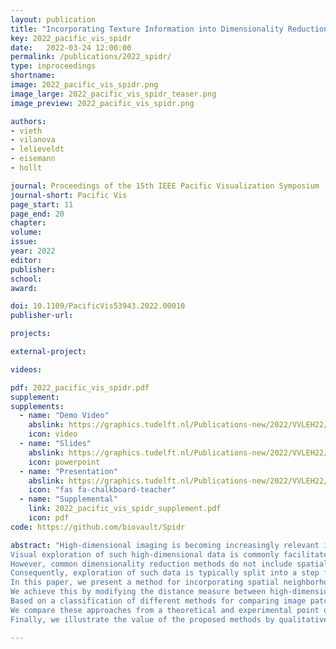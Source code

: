 ```yaml
---
layout: publication
title: "Incorporating Texture Information into Dimensionality Reduction for High-Dimensional Images"
key: 2022_pacific_vis_spidr
date:   2022-03-24 12:00:00
permalink: /publications/2022_spidr/
type: inproceedings
shortname: 
image: 2022_pacific_vis_spidr.png
image_large: 2022_pacific_vis_spidr_teaser.png
image_preview: 2022_pacific_vis_spidr.png

authors:
- vieth
- vilanova
- lelieveldt
- eisemann
- hollt

journal: Proceedings of the 15th IEEE Pacific Visualization Symposium
journal-short: Pacific Vis
page_start: 11
page_end: 20
chapter:
volume: 
issue: 
year: 2022
editor:
publisher:
school:
award:

doi: 10.1109/PacificVis53943.2022.00010
publisher-url:

projects:

external-project:

videos:

pdf: 2022_pacific_vis_spidr.pdf
supplement:
supplements:
  - name: "Demo Video"
    abslink: https://graphics.tudelft.nl/Publications-new/2022/VVLEH22/supplement_video_interactive_demo.mp4
    icon: video
  - name: "Slides"
    abslink: https://graphics.tudelft.nl/Publications-new/2022/VVLEH22/Vieth_PacificVis_2022_slides.pdf
    icon: powerpoint
  - name: "Presentation"
    abslink: https://graphics.tudelft.nl/Publications-new/2022/VVLEH22/pvis2022_full_4701_presentation_Vieth.mp4
    icon: "fas fa-chalkboard-teacher"
  - name: "Supplemental"
    link: 2022_pacific_vis_spidr_supplement.pdf
    icon: pdf
code: https://github.com/biovault/Spidr

abstract: "High-dimensional imaging is becoming increasingly relevant in many fields from astronomy and cultural heritage to systems biology.
Visual exploration of such high-dimensional data is commonly facilitated by dimensionality reduction.
However, common dimensionality reduction methods do not include spatial information present in images, such as local texture features, into the construction of low-dimensional embeddings.
Consequently, exploration of such data is typically split into a step focusing on the attribute space followed by a step focusing on spatial information, or vice versa.
In this paper, we present a method for incorporating spatial neighborhood information into distance-based dimensionality reduction methods, such as t-Distributed Stochastic Neighbor Embedding (t-SNE).
We achieve this by modifying the distance measure between high-dimensional attribute vectors associated with each pixel such that it takes the pixel's spatial neighborhood into account.
Based on a classification of different methods for comparing image patches, we explore a number of different approaches.
We compare these approaches from a theoretical and experimental point of view. 
Finally, we illustrate the value of the proposed methods by qualitative and quantitative evaluation on synthetic data and two real-world use cases."

---
```

